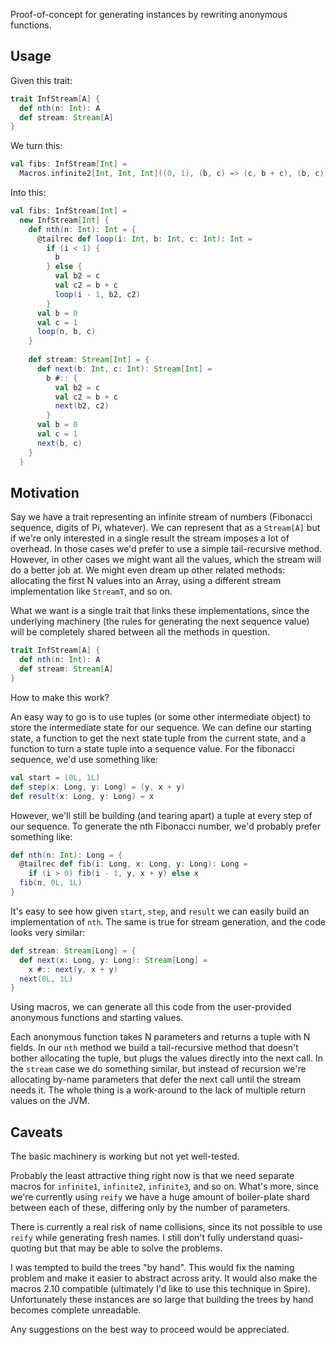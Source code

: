 Proof-of-concept for generating instances by rewriting anonymous functions.

## Usage

Given this trait:

```scala
trait InfStream[A] {
  def nth(n: Int): A
  def stream: Stream[A]
}
```

We turn this:

```scala
val fibs: InfStream[Int] =
  Macros.infinite2[Int, Int, Int]((0, 1), (b, c) => (c, b + c), (b, c) => b)
```

Into this:

```scala
val fibs: InfStream[Int] =
  new InfStream[Int] {
    def nth(n: Int): Int = {
      @tailrec def loop(i: Int, b: Int, c: Int): Int =
        if (i < 1) {
          b
        } else {
          val b2 = c
          val c2 = b + c
          loop(i - 1, b2, c2)
        }
      val b = 0
      val c = 1
      loop(n, b, c)
    }
  
    def stream: Stream[Int] = {
      def next(b: Int, c: Int): Stream[Int] =
        b #:: {
          val b2 = c
          val c2 = b + c
          next(b2, c2)
        }
      val b = 0
      val c = 1
      next(b, c)
    }
  }
```

## Motivation

Say we have a trait representing an infinite stream of numbers (Fibonacci
sequence, digits of Pi, whatever). We can represent that as a `Stream[A]` but
if we're only interested in a single result the stream imposes a lot of
overhead. In those cases we'd prefer to use a simple tail-recursive method.
However, in other cases we might want all the values, which the stream will do
a better job at. We might even dream up other related methods: allocating the
first N values into an Array, using a different stream implementation like
`StreamT`, and so on.

What we want is a single trait that links these implementations, since the
underlying machinery (the rules for generating the next sequence value) will
be completely shared between all the methods in question.

```scala
trait InfStream[A] {
  def nth(n: Int): A
  def stream: Stream[A]
}
```

How to make this work?

An easy way to go is to use tuples (or some other intermediate object) to
store the intermediate state for our sequence. We can define our starting
state, a function to get the next state tuple from the current state, and a
function to turn a state tuple into a sequence value. For the fibonacci
sequence, we'd use something like:

```scala
val start = (0L, 1L)
def step(x: Long, y: Long) = (y, x + y)
def result(x: Long, y: Long) = x
```

However, we'll still be building (and tearing apart) a tuple at every
step of our sequence. To generate the nth Fibonacci number, we'd
probably prefer something like:

```scala
def nth(n: Int): Long = {
  @tailrec def fib(i: Long, x: Long, y: Long): Long =
    if (i > 0) fib(i - 1, y, x + y) else x
  fib(n, 0L, 1L)
}
```

It's easy to see how given `start`, `step`, and `result` we can easily build
an implementation of `nth`. The same is true for stream generation, and the
code looks very similar:

```scala
def stream: Stream[Long] = {
  def next(x: Long, y: Long): Stream[Long] =
    x #:: next(y, x + y)
  next(0L, 1L)
}
```

Using macros, we can generate all this code from the user-provided anonymous
functions and starting values.

Each anonymous function takes N parameters and returns a tuple with N fields.
In our `nth` method we build a tail-recursive method that doesn't bother
allocating the tuple, but plugs the values directly into the next call. In the
`stream` case we do something similar, but instead of recursion we're
allocating by-name parameters that defer the next call until the stream needs
it. The whole thing is a work-around to the lack of multiple return values on
the JVM.

## Caveats

The basic machinery is working but not yet well-tested.

Probably the least attractive thing right now is that we need separate
macros for `infinite1`, `infinite2`, `infinite3`, and so on. What's
more, since we're currently using `reify` we have a huge amount of
boiler-plate shard between each of these, differing only by the number
of parameters.

There is currently a real risk of name collisions, since its not possible to
use `reify` while generating fresh names. I still don't fully understand
quasi-quoting but that may be able to solve the problems.

I was tempted to build the trees "by hand". This would fix the naming problem
and make it easier to abstract across arity. It would also make the macros
2.10 compatible (ultimately I'd like to use this technique in Spire).
Unfortunately these instances are so large that building the trees by hand
becomes complete unreadable.

Any suggestions on the best way to proceed would be appreciated.
